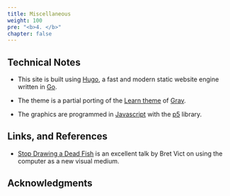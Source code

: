 ```yaml
---
title: Miscellaneous
weight: 100
pre: "<b>4. </b>"
chapter: false
---
```


## Technical Notes
- This site is built using [Hugo](https://gohugo.io/),  a fast and modern static website engine written in [Go](https://golang.org/).

- The theme is a partial porting of the [Learn theme](http://learn.getgrav.org/) of [Grav](https://getgrav.org/).

- The graphics are programmed in [Javascript](https://developer.mozilla.org/en-US/docs/Web/javascript) with the [p5](http://p5js.org/) library.

## Links, and References
- [Stop Drawing a Dead Fish](http://worrydream.com/#!/StopDrawingDeadFish) is an excellent talk by Bret Vict on using the computer as a new visual medium.

## Acknowledgments
